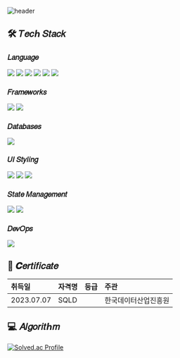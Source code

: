 ![header](https://capsule-render.vercel.app/api?type=waving&color=91D4C2&height=220&section=header&text=ShinJinWook;&fontSize=60&&fontColor=ffffff)

## 🛠 𝑇𝑒𝑐ℎ 𝑆𝑡𝑎𝑐𝑘

### 𝐿𝑎𝑛𝑔𝑢𝑎𝑔𝑒
<div>
  <img src="https://img.shields.io/badge/html5-E34F26?style=for-the-badge&logo=html5&logoColor=white">
  <img src="https://img.shields.io/badge/Javascript-F7DF1E?style=for-the-badge&logo=javascript&logoColor=white">
  <img src="https://img.shields.io/badge/typescript-3178C6?style=for-the-badge&logo=typescript&logoColor=white">
  <img src="https://img.shields.io/badge/Python-3766AB?style=for-the-badge&logo=Python&logoColor=white"/>
  <img src="https://img.shields.io/badge/Java-007396?style=for-the-badge&logo=Java&logoColor=white"/>
  <img src="https://img.shields.io/badge/C++-00599C?style=for-the-badge&logo=C%2B%2B&logoColor=white"/>
</div>

### 𝐹𝑟𝑎𝑚𝑒𝑤𝑜𝑟𝑘𝑠
<div>
  <img src="https://img.shields.io/badge/React-40AEF0?style=for-the-badge&logo=react&logoColor=white"/>
  <img src="https://img.shields.io/badge/next.js-000000?style=for-the-badge&logo=next.js&logoColor=white">
</div>

### 𝐷𝑎𝑡𝑎𝑏𝑎𝑠𝑒𝑠
<div>
  <img src="https://img.shields.io/badge/Mysql-11B48A?style=for-the-badge&logo=MySql&logoColor=white"/>
</div>
  
### 𝑈𝐼 𝑆𝑡𝑦𝑙𝑖𝑛𝑔
<div>
  <img src="https://img.shields.io/badge/css3-1572B6?style=for-the-badge&logo=css3&logoColor=white">
  <img src="https://img.shields.io/badge/styledcomponents-DB7093?style=for-the-badge&logo=styledcomponents&logoColor=white">
  <img src="https://img.shields.io/badge/tailwindcss-06B6D4?style=for-the-badge&logo=tailwindcss&logoColor=white">
</div>

### 𝑆𝑡𝑎𝑡𝑒 𝑀𝑎𝑛𝑎𝑔𝑒𝑚𝑒𝑛𝑡
<div>
  <img src="https://img.shields.io/badge/recoil-3578E5?style=for-the-badge&logo=recoil&logoColor=white">
  <img src="https://img.shields.io/badge/zustand-orange?style=for-the-badge&logo=zustand&logoColor=white">
</div>

### 𝐷𝑒𝑣𝑂𝑝𝑠
<div>
  <img src="https://img.shields.io/badge/aws%20ec2-FF9900.svg?style=for-the-badge&logo=amazon-ec2&logoColor=white"/>
</div>

## 🪪 𝑪𝑒𝑟𝑡𝑖𝑓𝑖𝑐𝑎𝑡𝑒

  |취득일|자격명|등급|주관|
|:---|:---|:---|:---|
|2023.07.07|SQLD||한국데이터산업진흥원|

## 💻 𝐴𝑙𝑔𝑜𝑟𝑖𝑡ℎ𝑚
[![Solved.ac Profile](http://mazassumnida.wtf/api/v2/generate_badge?boj=jen454)](https://solved.ac/jen454/)

